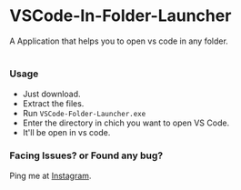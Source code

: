 # VSCode-In-Folder-Launcher

A Application that helps you to open vs code in any folder.

#
### Usage
- Just download.
- Extract the files.
- Run `VSCode-Folder-Launcher.exe`
- Enter the directory in chich you want to open VS Code.
- It'll be open in vs code.

### Facing Issues? or Found any bug?
Ping me at [Instagram](https://wwww.instagram.com/itzzzyashu).
